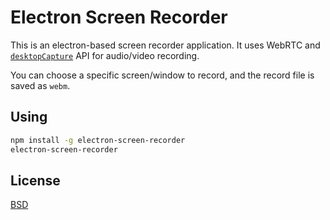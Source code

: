 # Electron Screen Recorder

This is an electron-based screen recorder application. It uses WebRTC and
[`desktopCapture`](https://github.com/electron/electron/blob/master/docs/api/desktop-capturer.md#desktopcapturer) API for audio/video recording.

You can choose a specific screen/window to record, and the record file is saved
as `webm`.

## Using

```sh
npm install -g electron-screen-recorder
electron-screen-recorder
```

## License

[BSD](LICENSE)
